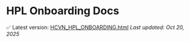 # HPL Onboarding Docs

✅ Latest version: [HCVN_HPL_ONBOARDING.html](https://github.com/<your-username>/hcvn-onboarding/blob/main/HCVN_HPL_ONBOARDING.html)
_Last updated: Oct 20, 2025_

